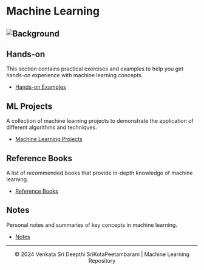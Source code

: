 # Machine Learning

## ![Background](https://media.licdn.com/dms/image/v2/D4D12AQGUoP0eC-beFQ/article-cover_image-shrink_600_2000/article-cover_image-shrink_600_2000/0/1676389239539?e=2147483647&v=beta&t=8E5wTmzjZ9ELCPfDJmIR6MCvkdcIffDbZWWOjnDxqtc)

## Hands-on
This section contains practical exercises and examples to help you get hands-on experience with machine learning concepts.

- [Hands-on Examples](https://github.com/SKPVenkataSDeepthi/Machine-Learning/tree/main/Hands-on)

## ML Projects
A collection of machine learning projects to demonstrate the application of different algorithms and techniques.

- [Machine Learning Projects](https://github.com/SKPVenkataSDeepthi/Machine-Learning/tree/main/Machine%20Learning%20Projects)

## Reference Books
A list of recommended books that provide in-depth knowledge of machine learning.

- [Reference Books](https://github.com/SKPVenkataSDeepthi/Machine-Learning/tree/main/Ref.%20Books)

## Notes
Personal notes and summaries of key concepts in machine learning.

- [Notes](https://github.com/SKPVenkataSDeepthi/Machine-Learning/tree/main/Notes)

---

<p align="center">&copy; 2024 Venkata Sri Deepthi SriKotaPeetambaram | Machine Learning Repository</p>
